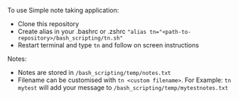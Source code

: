To use Simple note taking application:
- Clone this repository
- Create alias in your .bashrc or .zshrc 
    `"alias tn="<path-to-repository>/bash_scripting/tn.sh"`
- Restart terminal and type `tn` and follow on screen instructions

Notes: 
- Notes are stored in `/bash_scripting/temp/notes.txt`
- Filename can be customised with `tn <custom filename>`. For Example:
    `tn mytest` will add your message to `/bash_scripting/temp/mytestnotes.txt`